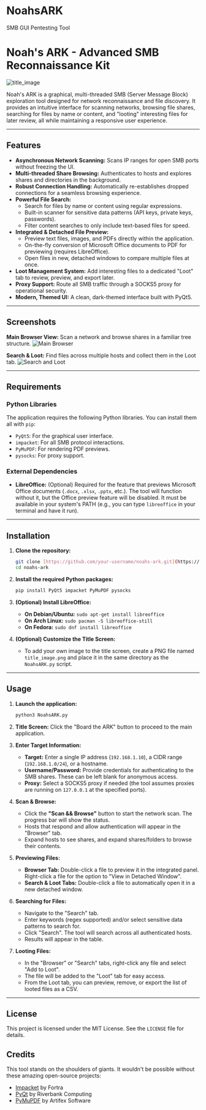 # NoahsARK
SMB GUI Pentesting Tool

# Noah's ARK - Advanced SMB Reconnaissance Kit


![title_image](https://github.com/user-attachments/assets/444a5641-f682-480c-9fd7-a42e1a04ac92)


Noah's ARK is a graphical, multi-threaded SMB (Server Message Block) exploration tool designed for network reconnaissance and file discovery. It provides an intuitive interface for scanning networks, browsing file shares, searching for files by name or content, and "looting" interesting files for later review, all while maintaining a responsive user experience.

---

## Features

- **Asynchronous Network Scanning:** Scans IP ranges for open SMB ports without freezing the UI.
- **Multi-threaded Share Browsing:** Authenticates to hosts and explores shares and directories in the background.
- **Robust Connection Handling:** Automatically re-establishes dropped connections for a seamless browsing experience.
- **Powerful File Search:**
    - Search for files by name or content using regular expressions.
    - Built-in scanner for sensitive data patterns (API keys, private keys, passwords).
    - Filter content searches to only include text-based files for speed.
- **Integrated & Detached File Preview:**
    - Preview text files, images, and PDFs directly within the application.
    - On-the-fly conversion of Microsoft Office documents to PDF for previewing (requires LibreOffice).
    - Open files in new, detached windows to compare multiple files at once.
- **Loot Management System:** Add interesting files to a dedicated "Loot" tab to review, preview, and export later.
- **Proxy Support:** Route all SMB traffic through a SOCKS5 proxy for operational security.
- **Modern, Themed UI:** A clean, dark-themed interface built with PyQt5.

---

## Screenshots

**Main Browser View:** Scan a network and browse shares in a familiar tree structure.
![Main Browser](https://i.imgur.com/xYq7Z8r.png)

**Search & Loot:** Find files across multiple hosts and collect them in the Loot tab.
![Search and Loot](https://i.imgur.com/BvC9n4D.png)

---

## Requirements

### Python Libraries

The application requires the following Python libraries. You can install them all with `pip`:

- `PyQt5`: For the graphical user interface.
- `impacket`: For all SMB protocol interactions.
- `PyMuPDF`: For rendering PDF previews.
- `pysocks`: For proxy support.

### External Dependencies

- **LibreOffice:** (Optional) Required for the feature that previews Microsoft Office documents (`.docx`, `.xlsx`, `.pptx`, etc.). The tool will function without it, but the Office preview feature will be disabled. It must be available in your system's PATH (e.g., you can type `libreoffice` in your terminal and have it run).

---

## Installation

1.  **Clone the repository:**
    ```bash
    git clone [https://github.com/your-username/noahs-ark.git](https://github.com/your-username/noahs-ark.git)
    cd noahs-ark
    ```

2.  **Install the required Python packages:**
    ```bash
    pip install PyQt5 impacket PyMuPDF pysocks
    ```

3.  **(Optional) Install LibreOffice:**
    * **On Debian/Ubuntu:** `sudo apt-get install libreoffice`
    * **On Arch Linux:** `sudo pacman -S libreoffice-still`
    * **On Fedora:** `sudo dnf install libreoffice`

4.  **(Optional) Customize the Title Screen:**
    * To add your own image to the title screen, create a PNG file named `title_image.png` and place it in the same directory as the `NoahsARK.py` script.

---

## Usage

1.  **Launch the application:**
    ```bash
    python3 NoahsARK.py
    ```

2.  **Title Screen:** Click the "Board the ARK" button to proceed to the main application.

3.  **Enter Target Information:**
    * **Target:** Enter a single IP address (`192.168.1.10`), a CIDR range (`192.168.1.0/24`), or a hostname.
    * **Username/Password:** Provide credentials for authenticating to the SMB shares. These can be left blank for anonymous access.
    * **Proxy:** Select a SOCKS5 proxy if needed (the tool assumes proxies are running on `127.0.0.1` at the specified ports).

4.  **Scan & Browse:**
    * Click the **"Scan && Browse"** button to start the network scan. The progress bar will show the status.
    * Hosts that respond and allow authentication will appear in the "Browser" tab.
    * Expand hosts to see shares, and expand shares/folders to browse their contents.

5.  **Previewing Files:**
    * **Browser Tab:** Double-click a file to preview it in the integrated panel. Right-click a file for the option to "View in Detached Window".
    * **Search & Loot Tabs:** Double-click a file to automatically open it in a new detached window.

6.  **Searching for Files:**
    * Navigate to the "Search" tab.
    * Enter keywords (regex supported) and/or select sensitive data patterns to search for.
    * Click "Search". The tool will search across all authenticated hosts.
    * Results will appear in the table.

7.  **Looting Files:**
    * In the "Browser" or "Search" tabs, right-click any file and select "Add to Loot".
    * The file will be added to the "Loot" tab for easy access.
    * From the Loot tab, you can preview, remove, or export the list of looted files as a CSV.

---

## License

This project is licensed under the MIT License. See the `LICENSE` file for details.

## Credits

This tool stands on the shoulders of giants. It wouldn't be possible without these amazing open-source projects:
- [Impacket](https://github.com/fortra/impacket) by Fortra
- [PyQt](https://www.riverbankcomputing.com/software/pyqt/) by Riverbank Computing
- [PyMuPDF](https://github.com/pymupdf/PyMuPDF) by Artifex Software

